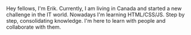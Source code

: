 Hey fellows, I'm Erik. Currently, I am living in Canada and started a
new challenge in the IT world. Nowadays I'm learning HTML/CSS/JS. Step by step, consolidating knowledge.
I'm here to learn with people and collaborate with them.
<!---
Erikpolsci/Erikpolsci is a ✨ special ✨ repository because its `README.md` (this file) appears on your GitHub profile.
You can click the Preview link to take a look at your changes.
--->
